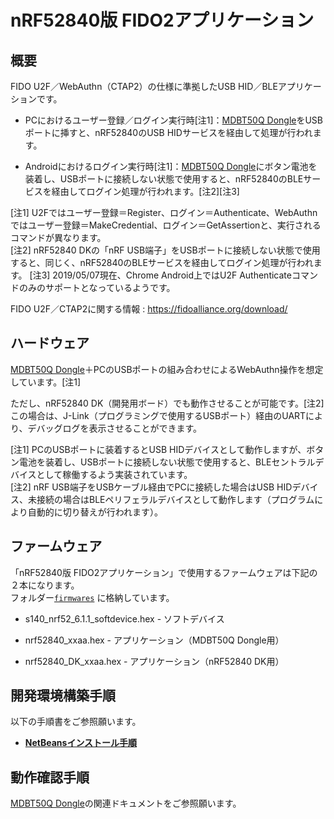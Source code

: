 # nRF52840版 FIDO2アプリケーション

## 概要
FIDO U2F／WebAuthn（CTAP2）の仕様に準拠したUSB HID／BLEアプリケーションです。

- PCにおけるユーザー登録／ログイン実行時[注1]：[MDBT50Q Dongle](../FIDO2Device/MDBT50Q_Dongle/README.md)をUSBポートに挿すと、nRF52840のUSB HIDサービスを経由して処理が行われます。

- Androidにおけるログイン実行時[注1]：[MDBT50Q Dongle](../FIDO2Device/MDBT50Q_Dongle/README.md)にボタン電池を装着し、USBポートに接続しない状態で使用すると、nRF52840のBLEサービスを経由してログイン処理が行われます。[注2][注3]

[注1] U2Fではユーザー登録＝Register、ログイン＝Authenticate、WebAuthnではユーザー登録＝MakeCredential、ログイン＝GetAssertionと、実行されるコマンドが異なります。<br>
[注2] nRF52840 DKの「nRF USB端子」をUSBポートに接続しない状態で使用すると、同じく、nRF52840のBLEサービスを経由してログイン処理が行われます。
[注3] 2019/05/07現在、Chrome Android上ではU2F Authenticateコマンドのみのサポートとなっているようです。

FIDO U2F／CTAP2に関する情報 : https://fidoalliance.org/download/

## ハードウェア

[MDBT50Q Dongle](../FIDO2Device/MDBT50Q_Dongle/README.md)＋PCのUSBポートの組み合わせによるWebAuthn操作を想定しています。[注1]

ただし、nRF52840 DK（開発用ボード）でも動作させることが可能です。[注2]<br>
この場合は、J-Link（プログラミングで使用するUSBポート）経由のUARTにより、デバッグログを表示させることができます。

[注1] PCのUSBポートに装着するとUSB HIDデバイスとして動作しますが、ボタン電池を装着し、USBポートに接続しない状態で使用すると、BLEセントラルデバイスとして稼働するよう実装されています。<br>
[注2] nRF USB端子をUSBケーブル経由でPCに接続した場合はUSB HIDデバイス、未接続の場合はBLEペリフェラルデバイスとして動作します（プログラムにより自動的に切り替えが行われます）。<br>

## ファームウェア

「nRF52840版 FIDO2アプリケーション」で使用するファームウェアは下記の２本になります。<br>
フォルダー[`firmwares`](firmwares/README.md) に格納しています。

- s140_nrf52_6.1.1_softdevice.hex - ソフトデバイス

- nrf52840_xxaa.hex - アプリケーション（MDBT50Q Dongle用）

- nrf52840_DK_xxaa.hex - アプリケーション（nRF52840 DK用）

## 開発環境構築手順

以下の手順書をご参照願います。

- <b>[NetBeansインストール手順](NETBEANSINST.md)</b>

## 動作確認手順

[MDBT50Q Dongle](../FIDO2Device/MDBT50Q_Dongle/README.md)の関連ドキュメントをご参照願います。
